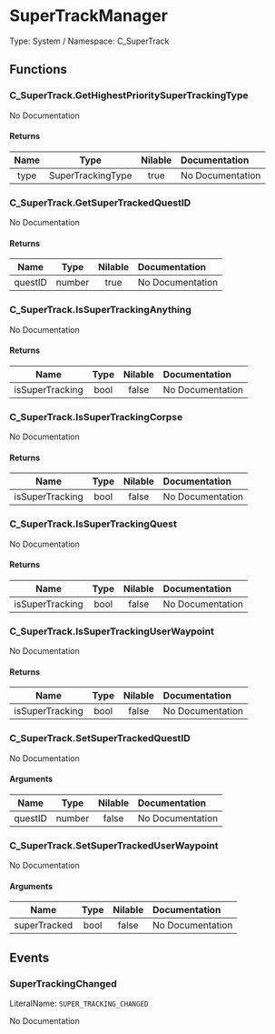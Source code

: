 # SuperTrackManager

Type: System / Namespace: C_SuperTrack

## Functions

### C_SuperTrack.GetHighestPrioritySuperTrackingType

No Documentation

#### Returns
|Name|Type|Nilable|Documentation|
|:---:|:---:|:---:|:---|
|type|SuperTrackingType|true|No Documentation|
### C_SuperTrack.GetSuperTrackedQuestID

No Documentation

#### Returns
|Name|Type|Nilable|Documentation|
|:---:|:---:|:---:|:---|
|questID|number|true|No Documentation|
### C_SuperTrack.IsSuperTrackingAnything

No Documentation

#### Returns
|Name|Type|Nilable|Documentation|
|:---:|:---:|:---:|:---|
|isSuperTracking|bool|false|No Documentation|
### C_SuperTrack.IsSuperTrackingCorpse

No Documentation

#### Returns
|Name|Type|Nilable|Documentation|
|:---:|:---:|:---:|:---|
|isSuperTracking|bool|false|No Documentation|
### C_SuperTrack.IsSuperTrackingQuest

No Documentation

#### Returns
|Name|Type|Nilable|Documentation|
|:---:|:---:|:---:|:---|
|isSuperTracking|bool|false|No Documentation|
### C_SuperTrack.IsSuperTrackingUserWaypoint

No Documentation

#### Returns
|Name|Type|Nilable|Documentation|
|:---:|:---:|:---:|:---|
|isSuperTracking|bool|false|No Documentation|
### C_SuperTrack.SetSuperTrackedQuestID

No Documentation

#### Arguments
|Name|Type|Nilable|Documentation|
|:---:|:---:|:---:|:---|
|questID|number|false|No Documentation|
### C_SuperTrack.SetSuperTrackedUserWaypoint

No Documentation

#### Arguments
|Name|Type|Nilable|Documentation|
|:---:|:---:|:---:|:---|
|superTracked|bool|false|No Documentation|
## Events

### SuperTrackingChanged
LiteralName: `SUPER_TRACKING_CHANGED`

No Documentation
